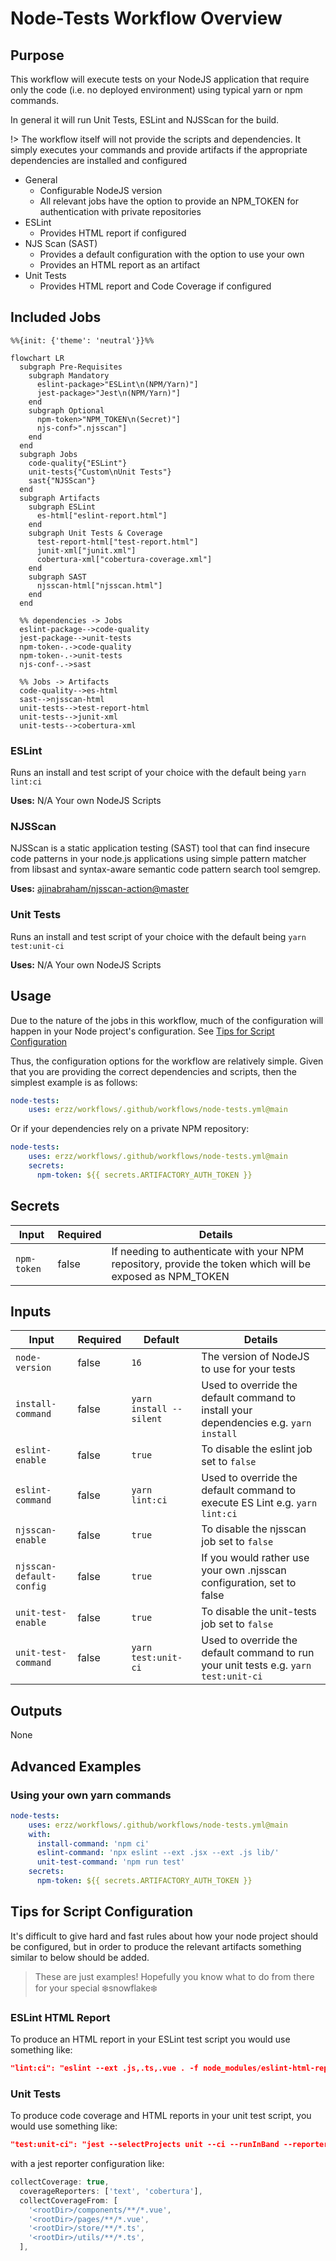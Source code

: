 # Node-Tests Workflow Overview

## Purpose

This workflow will execute tests on your NodeJS application that require only the code (i.e. no deployed environment) using typical yarn or npm commands.

In general it will run Unit Tests, ESLint and NJSScan for the build.

!> The workflow itself will not provide the scripts and dependencies. It simply executes your commands and provide artifacts if the appropriate dependencies are installed and configured

- General
  - Configurable NodeJS version
  - All relevant jobs have the option to provide an NPM_TOKEN for authentication with private repositories
- ESLint
  - Provides HTML report if configured
- NJS Scan (SAST)
  - Provides a default configuration with the option to use your own
  - Provides an HTML report as an artifact
- Unit Tests
  - Provides HTML report and Code Coverage if configured

## Included Jobs

```mermaid
%%{init: {'theme': 'neutral'}}%%

flowchart LR
  subgraph Pre-Requisites
    subgraph Mandatory
      eslint-package>"ESLint\n(NPM/Yarn)"]
      jest-package>"Jest\n(NPM/Yarn)"]
    end
    subgraph Optional
      npm-token>"NPM_TOKEN\n(Secret)"]
      njs-conf>".njsscan"]
    end
  end
  subgraph Jobs
    code-quality{"ESLint"}
    unit-tests{"Custom\nUnit Tests"}
    sast{"NJSScan"}
  end
  subgraph Artifacts
    subgraph ESLint
      es-html["eslint-report.html"]
    end
    subgraph Unit Tests & Coverage
      test-report-html["test-report.html"]
      junit-xml["junit.xml"]
      cobertura-xml["cobertura-coverage.xml"]
    end
    subgraph SAST
      njsscan-html["njsscan.html"]
    end
  end

  %% dependencies -> Jobs
  eslint-package-->code-quality
  jest-package-->unit-tests
  npm-token-.->code-quality
  npm-token-.->unit-tests
  njs-conf-.->sast
  
  %% Jobs -> Artifacts
  code-quality-->es-html
  sast-->njsscan-html
  unit-tests-->test-report-html
  unit-tests-->junit-xml
  unit-tests-->cobertura-xml
```

### ESLint

Runs an install and test script of your choice with the default being `yarn lint:ci`

**Uses:** N/A Your own NodeJS Scripts

### NJSScan

NJSScan is a static application testing (SAST) tool that can find insecure code patterns in your node.js applications using simple pattern matcher from libsast and syntax-aware semantic code pattern search tool semgrep.

**Uses:** [ajinabraham/njsscan-action@master](https://github.com/ajinabraham/njsscan-action)


### Unit Tests

Runs an install and test script of your choice with the default being `yarn test:unit-ci`

**Uses:** N/A Your own NodeJS Scripts

## Usage

Due to the nature of the jobs in this workflow, much of the configuration will happen in your Node project's configuration. See [Tips for Script Configuration](node-tests/README?id=tips-for-script-configuration)

Thus, the configuration options for the workflow are relatively simple. Given that you are providing the correct dependencies and scripts, then the simplest example is as follows:

```yaml
node-tests:
    uses: erzz/workflows/.github/workflows/node-tests.yml@main
```

Or if your dependencies rely on a private NPM repository:

```yaml
node-tests:
    uses: erzz/workflows/.github/workflows/node-tests.yml@main
    secrets:
      npm-token: ${{ secrets.ARTIFACTORY_AUTH_TOKEN }}
```

## Secrets

| Input                  | Required | Details                                                                                                   |
| ---------------------- | ---------| --------------------------------------------------------------------------------------------------------- |
| `npm-token`            | false    | If needing to authenticate with your NPM repository, provide the token which will be exposed as NPM_TOKEN |

## Inputs

| Input                    | Required | Default                 | Details                                                                               |
| ------------------------ | -------- | ----------------------- | ------------------------------------------------------------------------------------- |
| `node-version`           | false    | `16`                    | The version of NodeJS to use for your tests                                           |
| `install-command`        | false    | `yarn install --silent` | Used to override the default command to install your dependencies e.g. `yarn install` |
| `eslint-enable `         | false    | `true`                  | To disable the eslint job set to `false`                                              |
| `eslint-command`         | false    | `yarn lint:ci`          | Used to override the default command to execute ES Lint e.g. `yarn lint:ci`           |
| `njsscan-enable`         | false    | `true`                  | To disable the njsscan job set to `false`                                             |
| `njsscan-default-config` | false    | `true`                  | If you would rather use your own .njsscan configuration, set to false                 |
| `unit-test-enable`       | false    | `true`                  | To disable the unit-tests job set to `false`                                          |
| `unit-test-command`      | false    | `yarn test:unit-ci`     | Used to override the default command to run your unit tests e.g. `yarn test:unit-ci`  |

## Outputs

None

## Advanced Examples

### Using your own yarn commands

```yaml
node-tests:
    uses: erzz/workflows/.github/workflows/node-tests.yml@main
    with:
      install-command: 'npm ci'
      eslint-command: 'npx eslint --ext .jsx --ext .js lib/'
      unit-test-command: 'npm run test'
    secrets:
      npm-token: ${{ secrets.ARTIFACTORY_AUTH_TOKEN }}
```

## Tips for Script Configuration

It's difficult to give hard and fast rules about how your node project should be configured, but in order to produce the relevant artifacts something similar to below should be added.

> These are just examples! Hopefully you know what to do from there for your special :snowflake:snowflake:snowflake:

### ESLint HTML Report

To produce an HTML report in your ESLint test script you would use something like:

```json
"lint:ci": "eslint --ext .js,.ts,.vue . -f node_modules/eslint-html-reporter/reporter.js -o eslint-report.html"
```

### Unit Tests

To produce code coverage and HTML reports in your unit test script, you would use something like:

```json
"test:unit-ci": "jest --selectProjects unit --ci --runInBand --reporters jest-html-reporter jest-junit"
```

with a jest reporter configuration like:

```js
collectCoverage: true,
  coverageReporters: ['text', 'cobertura'],
  collectCoverageFrom: [
    '<rootDir>/components/**/*.vue',
    '<rootDir>/pages/**/*.vue',
    '<rootDir>/store/**/*.ts',
    '<rootDir>/utils/**/*.ts',
  ],
```
